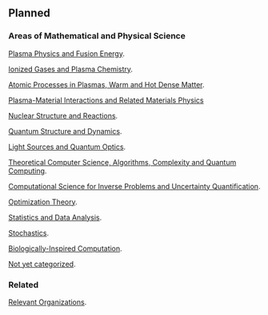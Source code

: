 <head>
  <link rel="stylesheet" href="assets/style.css">
  <meta name="google-site-verification" content="-TclahrTImXSL7tMHLFb3wUP8ne2e1MvaT5MyUA5msA" />
</head>

## Planned

### Areas of Mathematical and Physical Science

[Plasma Physics and Fusion Energy](https://bjbraams.github.io/calendars/plasma).

[Ionized Gases and Plasma Chemistry](https://bjbraams.github.io/calendars/ionizedgases).

[Atomic Processes in Plasmas, Warm and Hot Dense Matter](https://bjbraams.github.io/calendars/atomic).

[Plasma-Material Interactions and Related Materials Physics](https://bjbraams.github.io/calendars/pmi)

[Nuclear Structure and Reactions](https://bjbraams.github.io/calendars/nuclear).

[Quantum Structure and Dynamics](https://bjbraams.github.io/calendars/qsd).

[Light Sources and Quantum Optics](https://bjbraams.github.io/calendars/light).

[Theoretical Computer Science, Algorithms, Complexity and Quantum Computing](https://bjbraams.github.io/calendars/tcs).

[Computational Science for Inverse Problems and Uncertainty Quantification]().

[Optimization Theory](optim).

[Statistics and Data Analysis](https://bjbraams.github.io/calendars/stats).

[Stochastics](https://bjbraams.github.io/calendars/stoch).

[Biologically-Inspired Computation](https://bjbraams.github.io/calendars/bioinsp).

[Not yet categorized](https://bjbraams.github.io/calendars/inprogress).

### Related

[Relevant Organizations](https://bjbraams.github.io/calendars/orgs).
